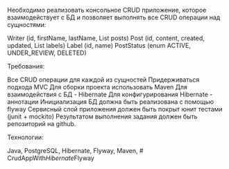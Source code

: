 Необходимо реализовать консольное CRUD приложение, которое взаимодействует с 
БД и позволяет выполнять все CRUD операции над сущностями:

Writer (id, firstName, lastName, List<Post> posts)
Post (id, content, created, updated, List<Label> labels)
Label (id, name)
PostStatus (enum ACTIVE, UNDER_REVIEW, DELETED)

Требования:

Все CRUD операции для каждой из сущностей 
Придерживаться подхода MVC
Для сборки проекта использовать Maven
Для взаимодействия с БД - Hibernate
Для конфигурирования Hibernate - аннотации
Инициализация БД должна быть реализована с помощью flyway
Сервисный слой приложения должен быть покрыт юнит тестами (junit + mockito)
Результатом выполнения задания должен быть репозиторий на github.

Технологии:

Java, PostgreSQL, Hibernate, Flyway, Maven,
#   C r u d A p p W i t h _ H i b e r n a t e _ F l y w a y  
 